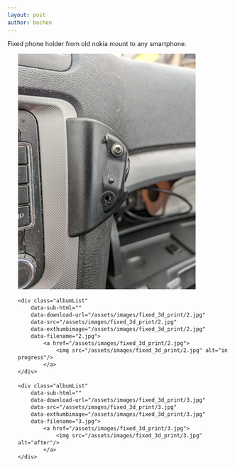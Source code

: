 ```yaml
---
layout: post
author: bochen
---
```

Fixed phone holder from old nokia mount to any smartphone.

<ul id="media" class="clearfix justified-gallery">
    <div class="albumList"
        data-sub-html=""
        data-download-url="/assets/images/fixed_3d_print/1.jpg"
        data-src="/assets/images/fixed_3d_print/1.jpg"
        data-exthumbimage="/assets/images/fixed_3d_print/1.jpg"
        data-filename="1.jpg">
            <a href="/assets/images/fixed_3d_print/1.jpg">
                <img src="/assets/images/fixed_3d_print/1.jpg" alt="before"/>
            </a>
    </div> 

    <div class="albumList"
        data-sub-html=""
        data-download-url="/assets/images/fixed_3d_print/2.jpg"
        data-src="/assets/images/fixed_3d_print/2.jpg"
        data-exthumbimage="/assets/images/fixed_3d_print/2.jpg"
        data-filename="2.jpg">
            <a href="/assets/images/fixed_3d_print/2.jpg">
                <img src="/assets/images/fixed_3d_print/2.jpg" alt="in progress"/>
            </a>
    </div> 

    <div class="albumList"
        data-sub-html=""
        data-download-url="/assets/images/fixed_3d_print/3.jpg"
        data-src="/assets/images/fixed_3d_print/3.jpg"
        data-exthumbimage="/assets/images/fixed_3d_print/3.jpg"
        data-filename="3.jpg">
            <a href="/assets/images/fixed_3d_print/3.jpg">
                <img src="/assets/images/fixed_3d_print/3.jpg" alt="after"/>
            </a>
    </div> 
</ul> 